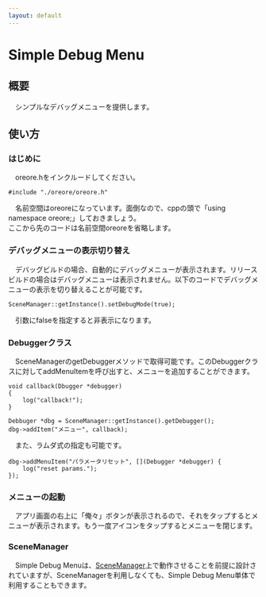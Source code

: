 ```yaml
---
layout: default
---
```

# Simple Debug Menu

## 概要
　シンプルなデバッグメニューを提供します。  

## 使い方

### はじめに
　oreore.hをインクルードしてください。

	#include "./oreore/oreore.h"

　名前空間はoreoreになっています。面倒なので、cppの頭で「using namespace oreore;」しておきましょう。  
ここから先のコードは名前空間oreoreを省略します。

### デバッグメニューの表示切り替え

　デバッグビルドの場合、自動的にデバッグメニューが表示されます。リリースビルドの場合はデバッグメニューは表示されません。以下のコードでデバッグメニューの表示を切り替えることが可能です。

	SceneManager::getInstance().setDebugMode(true);

　引数にfalseを指定すると非表示になります。


### Debuggerクラス
　SceneManagerのgetDebuggerメソッドで取得可能です。このDebuggerクラスに対してaddMenuItemを呼び出すと、メニューを追加することができます。

	void callback(Dbugger *debugger)
	{
		log("callback!");
	}

	Debbuger *dbg = SceneManager::getInstance().getDebugger();
	dbg->addItem("メニュー", callback);

　また、ラムダ式の指定も可能です。

	dbg->addMenuItem("パラメータリセット", [](Debugger *debugger) {
		log("reset params.");
	});

### メニューの起動
　アプリ画面の右上に「俺々」ボタンが表示されるので、それをタップするとメニューが表示されます。もう一度アイコンをタップするとメニューを閉じます。

### SceneManager
　Simple Debug Menuは、[SceneManager](./scenemanager.html)上で動作させることを前提に設計されていますが、SceneManagerを利用しなくても、Simple Debug Menu単体で利用することもできます。